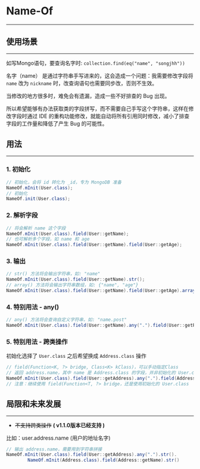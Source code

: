 # Name-Of

---

## 使用场景

---

如写Mongo语句，要查询名字时: `collection.find(eq("name", "songjhh"))`

名字（name） 是通过字符串手写进来的，这会造成一个问题：我需要修改字段将 `name` 改为 `nickname` 时，改查询语句也需要同步改，否则不生效。

当修改的地方很多时，难免会有遗漏，造成一些不好排查的 Bug 出现。

所以希望能够有办法获取类的字段拼写，而不需要自己手写这个字符串，这样在修改字段时通过 IDE 的重构功能修改，就能自动将所有引用同时修改，减小了排查字段的工作量和降低了产生 Bug 的可能性。

## 用法

---

### 1. 初始化

```java
// 初始化，会将 id 转化为 _id，专为 MongoDB 准备
NameOf.mInit(User.class);
// 初始化
NameOf.init(User.class);
```

### 2. 解析字段

```java
// 将会解析 name 这个字段
NameOf.mInit(User.class).field(User::getName);
// 也可解析多个字段，如 name 和 age
NameOf.mInit(User.class).field(User::getName).field(User::getAge);
```

### 3. 输出

```java
// str() 方法将会输出字符串，如: "name"
NameOf.mInit(User.class).field(User::getName).str();
// array() 方法将会输出字符串数组，如: {"name", "age"}
NameOf.mInit(User.class).field(User::getName).field(User::getAge).array();
```

### 4. 特别用法 - any()

```java
// any() 方法将会查询自定义字符串，如: "name.post"
NameOf.mInit(User.class).field(User::getName).any(".").field(User::getPost).str();
```

### 5. 特别用法 - 跨类操作
初始化选择了 `User.class` 之后希望换成 `Address.class` 操作
```java
// field(Function<K, ?> bridge, Class<K> kClass)，可以手动指定Class
// 返回 address.name，其中 name 是 Address.class 的字段，并非初始化的 User.class 字段
NameOf.mInit(User.class).field(User::getAddress).any(".").field(Address::getName, Address.class).str();
// 注意：继续使用 field(Function<T, ?> bridge，还是使用初始化的 User.class
```


## 局限和未来发展

---

- ~~不支持跨类操作~~  **( v1.1.0版本已经支持 )**

比如：user.address.name (用户的地址名字)

```java
// 输出 address.name，需要用到字符串拼接
NameOf.mInit(User.class).field(User::getAddress).any(".").str().
        NameOf.mInit(Address.class).field(Address::getName).str()
```
